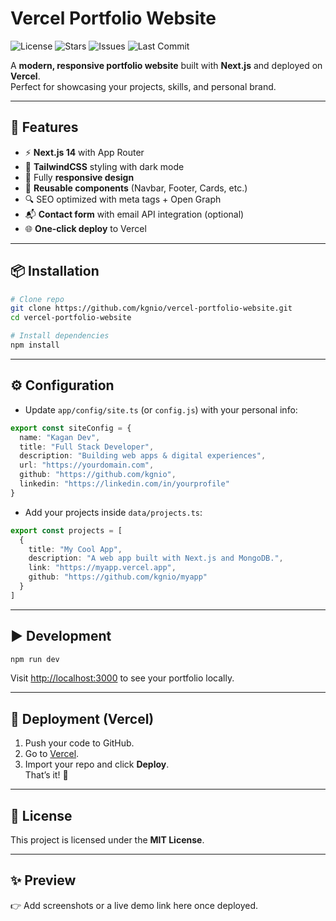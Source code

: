 # Vercel Portfolio Website

![License](https://img.shields.io/github/license/kgnio/vercel-portfolio-website)
![Stars](https://img.shields.io/github/stars/kgnio/vercel-portfolio-website)
![Issues](https://img.shields.io/github/issues/kgnio/vercel-portfolio-website)
![Last Commit](https://img.shields.io/github/last-commit/kgnio/vercel-portfolio-website)

A **modern, responsive portfolio website** built with **Next.js** and deployed on **Vercel**.  
Perfect for showcasing your projects, skills, and personal brand.

---

## 🚀 Features

- ⚡ **Next.js 14** with App Router  
- 🎨 **TailwindCSS** styling with dark mode  
- 📱 Fully **responsive design**  
- 🧩 **Reusable components** (Navbar, Footer, Cards, etc.)  
- 🔍 SEO optimized with meta tags + Open Graph  
- 📬 **Contact form** with email API integration (optional)  
- 🌐 **One-click deploy** to Vercel  

---

## 📦 Installation

```bash
# Clone repo
git clone https://github.com/kgnio/vercel-portfolio-website.git
cd vercel-portfolio-website

# Install dependencies
npm install
```

---

## ⚙️ Configuration

- Update `app/config/site.ts` (or `config.js`) with your personal info:
```ts
export const siteConfig = {
  name: "Kagan Dev",
  title: "Full Stack Developer",
  description: "Building web apps & digital experiences",
  url: "https://yourdomain.com",
  github: "https://github.com/kgnio",
  linkedin: "https://linkedin.com/in/yourprofile"
}
```

- Add your projects inside `data/projects.ts`:
```ts
export const projects = [
  {
    title: "My Cool App",
    description: "A web app built with Next.js and MongoDB.",
    link: "https://myapp.vercel.app",
    github: "https://github.com/kgnio/myapp"
  }
]
```

---

## ▶️ Development

```bash
npm run dev
```

Visit [http://localhost:3000](http://localhost:3000) to see your portfolio locally.

---

## 🚀 Deployment (Vercel)

1. Push your code to GitHub.
2. Go to [Vercel](https://vercel.com).
3. Import your repo and click **Deploy**.  
That’s it! 🎉

---

## 📜 License

This project is licensed under the **MIT License**.

---

## ✨ Preview

👉 Add screenshots or a live demo link here once deployed.  
